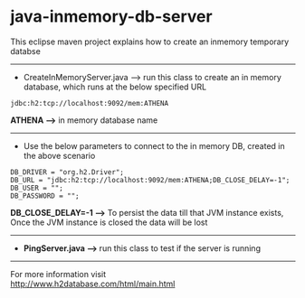 # java-inmemory-db-server
This eclipse maven project explains how to create an inmemory temporary databse 
***

* CreateInMemoryServer.java --> run this class to create an in memory database, which runs at the below specified URL 
```
jdbc:h2:tcp://localhost:9092/mem:ATHENA
```
<b>ATHENA --></b> in memory database name
***

* Use the below parameters to connect to the in memory DB, created in the above scenario
```
DB_DRIVER = "org.h2.Driver";
DB_URL = "jdbc:h2:tcp://localhost:9092/mem:ATHENA;DB_CLOSE_DELAY=-1";
DB_USER = "";
DB_PASSWORD = "";
```
<b>DB_CLOSE_DELAY=-1 --></b> To persist the data till that JVM instance exists, Once the JVM instance is closed the data will be lost
***

* <b>PingServer.java --> </b> run this class to test if the server is running 
***

For more information visit     
<http://www.h2database.com/html/main.html>
